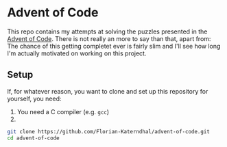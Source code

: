 # Advent of Code

This repo contains my attempts at solving the puzzles presented in the [Advent of Code](https://adventofcode.com/).
There is not really an more to say than that, apart from: The chance of this getting completet ever is fairly slim
and I'll see how long I'm actually motivated on working on this project.

## Setup

If, for whatever reason, you want to clone and set up this repository for yourself, you need:

1. You need a C compiler (e.g. `gcc`)
2. 

```bash
git clone https://github.com/Florian-Katerndhal/advent-of-code.git
cd advent-of-code
```

